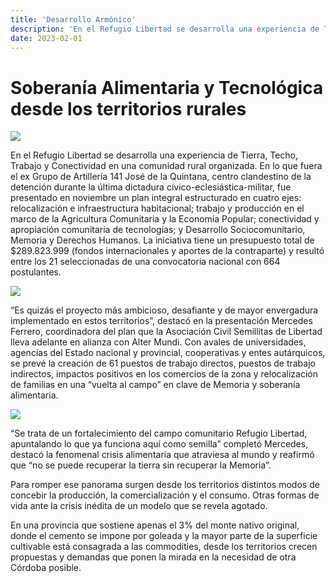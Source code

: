 ```yaml
---
title: 'Desarrollo Armónico'
description: 'En el Refugio Libertad se desarrolla una experiencia de Tierra, Techo, Trabajo y Conectividad en una comunidad rural organizada.'
date: 2023-02-01
---
```


# Soberanía Alimentaria y Tecnológica desde los territorios rurales

![](https://i.imgur.com/WolaPnZ.jpg)

En el Refugio Libertad se desarrolla una experiencia de Tierra, Techo, Trabajo y Conectividad en una comunidad rural organizada. En lo que fuera el ex Grupo de Artillería 141 José de la Quintana, centro clandestino de la detención durante la última dictadura cívico-eclesiástica-militar, fue presentado en noviembre un plan integral estructurado en cuatro ejes: relocalización e infraestructura habitacional; trabajo y producción en el marco de la Agricultura Comunitaria y la Economía Popular; conectividad y apropiación comunitaria de tecnologías; y Desarrollo Sociocomunitario, Memoria y Derechos Humanos. La iniciativa tiene un presupuesto total de $289.823.999 (fondos internacionales y aportes de la contraparte) y resultó entre los 21 seleccionadas de una convocatoria nacional con 664 postulantes.

![](https://i.imgur.com/wWOXhmD.jpg)

“Es quizás el proyecto más ambicioso, desafiante y de mayor envergadura implementado en estos territorios”, destacó en la presentación Mercedes Ferrero, coordinadora del plan que la Asociación Civil Semillitas de Libertad lleva adelante en alianza con Alter Mundi. Con avales de universidades, agencias del Estado nacional y provincial, cooperativas y entes autárquicos, se prevé la creación de 61 puestos de trabajo directos, puestos de trabajo indirectos, impactos positivos en los comercios de la zona y relocalización de familias en una “vuelta al campo” en clave de Memoria y soberanía alimentaria.

![](https://i.imgur.com/uPSAJYu.jpg)

“Se trata de un fortalecimiento del campo comunitario Refugio Libertad, apuntalando lo que ya funciona aquí como semilla” completó Mercedes, destacó la fenomenal crisis alimentaria que atraviesa al mundo y reafirmó que “no se puede recuperar la tierra sin recuperar la Memoria”.

Para romper ese panorama surgen desde los territorios distintos modos de concebir la producción, la comercialización y el consumo. Otras formas de vida ante la crisis inédita de un modelo que se revela agotado.

En una provincia que sostiene apenas el 3% del monte nativo original, donde el cemento se impone por goleada y la mayor parte de la superficie cultivable está consagrada a las commodities, desde los territorios crecen propuestas y demandas que ponen la mirada en la necesidad de otra Córdoba posible.
